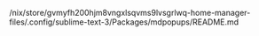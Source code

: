 /nix/store/gvmyfh200hjm8vngxlsqvms9lvsgrlwq-home-manager-files/.config/sublime-text-3/Packages/mdpopups/README.md